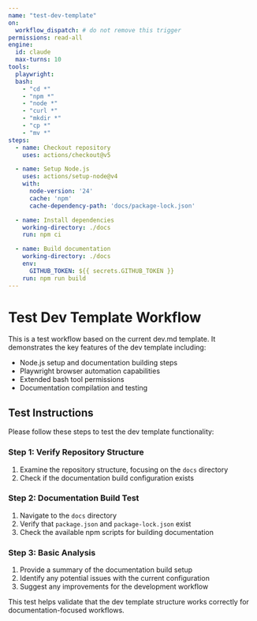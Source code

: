 ```yaml
---
name: "test-dev-template"
on:
  workflow_dispatch: # do not remove this trigger
permissions: read-all
engine: 
  id: claude
  max-turns: 10
tools:
  playwright:
  bash:
    - "cd *"
    - "npm *"
    - "node *"
    - "curl *"
    - "mkdir *"
    - "cp *"
    - "mv *"
steps:
  - name: Checkout repository
    uses: actions/checkout@v5

  - name: Setup Node.js
    uses: actions/setup-node@v4
    with:
      node-version: '24'
      cache: 'npm'
      cache-dependency-path: 'docs/package-lock.json'

  - name: Install dependencies
    working-directory: ./docs
    run: npm ci

  - name: Build documentation
    working-directory: ./docs
    env:
      GITHUB_TOKEN: ${{ secrets.GITHUB_TOKEN }}
    run: npm run build
---
```


# Test Dev Template Workflow

This is a test workflow based on the current dev.md template. It demonstrates the key features of the dev template including:

- Node.js setup and documentation building steps
- Playwright browser automation capabilities  
- Extended bash tool permissions
- Documentation compilation and testing

## Test Instructions

Please follow these steps to test the dev template functionality:

### Step 1: Verify Repository Structure
1. Examine the repository structure, focusing on the `docs` directory
2. Check if the documentation build configuration exists

### Step 2: Documentation Build Test
1. Navigate to the `docs` directory
2. Verify that `package.json` and `package-lock.json` exist
3. Check the available npm scripts for building documentation

### Step 3: Basic Analysis
1. Provide a summary of the documentation build setup
2. Identify any potential issues with the current configuration
3. Suggest any improvements for the development workflow

This test helps validate that the dev template structure works correctly for documentation-focused workflows.